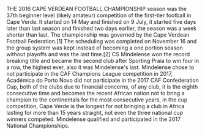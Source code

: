 THE 2016 CAPE VERDEAN FOOTBALL CHAMPIONSHIP season was the 37th beginner level (likely amateur) competition of the first-tier football in Cape Verde. It started on 14 May and finished on 9 July, it started five days later than last season and finished two days earlier, the season was a week shorter than last. The championship was governed by the Cape Verdean Football Federation.[1] The scheduling was completed on November 16 and the group system was kept instead of becoming a one portion season without playoffs and was the last time.[2] CS Mindelense won the record breaking title and became the second club after Sporting Praia to win four in a row, the highest ever, also it was Mindelense's last. Mindelense chose to not participate in the CAF Champions League competition in 2017, Académica do Porto Novo did not participate in the 2017 CAF Confederation Cup, both of the clubs due to financial concerns, of any club, it is the eighth consecutive time and becomes the recent African nation not to bring a champion to the continentals for the most consecutive years, in the cup competition, Cape Verde is the longest for not bringing a club in Africa lasting for more than 15 years straight, not even the three national cup winners competed. Mindelense qualified and participated in the 2017 National Championships.
